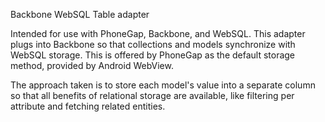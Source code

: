 Backbone WebSQL Table adapter

Intended for use with PhoneGap, Backbone, and WebSQL.
This adapter plugs into Backbone so that collections and models synchronize with WebSQL storage. This is offered by PhoneGap as the default storage method, provided by Android WebView.

The approach taken is to store each model's value into a separate column so that all benefits of relational storage are available, like filtering per attribute and fetching related entities.

